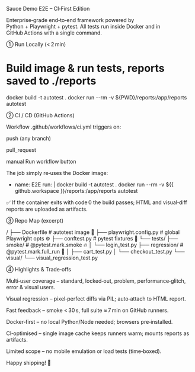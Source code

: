 Sauce Demo E2E – CI‑First Edition

Enterprise‑grade end‑to‑end framework powered by Python + Playwright + pytest.
All tests run inside Docker and in GitHub Actions with a single command.

① Run Locally (< 2 min)

# Build image & run tests, reports saved to ./reports
docker build -t autotest .
docker run --rm -v ${PWD}/reports:/app/reports autotest

② CI / CD (GitHub Actions)

Workflow .github/workflows/ci.yml triggers on:

push (any branch)

pull_request

manual Run workflow button

The job simply re‑uses the Docker image:

- name: E2E
  run: |
    docker build -t autotest .
    docker run --rm -v ${{ github.workspace }}/reports:/app/reports autotest

✅ If the container exits with code 0 the build passes; HTML and visual‑diff reports are uploaded as artifacts.

③ Repo Map (excerpt)

/
├── Dockerfile                  # autotest image 🐳
├── playwright.config.py        # global Playwright opts ⚙️
├── conftest.py                 # pytest fixtures 🔗
└── tests/
    ├── smoke/                  # @pytest.mark.smoke 🔥
    │   └── login_test.py
    ├── regression/             # @pytest.mark.full_run 🧪
    │   ├── cart_test.py
    │   └── checkout_test.py
    └── visual/
        └── visual_regression_test.py

④ Highlights & Trade‑offs

Multi‑user coverage – standard, locked‑out, problem, performance‑glitch, error & visual users.

Visual regression – pixel‑perfect diffs via PIL; auto‑attach to HTML report.

Fast feedback – smoke < 30 s, full suite ≈ 7 min on GitHub runners.

Docker‑first – no local Python/Node needed; browsers pre‑installed.

CI‑optimised – single image cache keeps runners warm; mounts reports as artifacts.

Limited scope – no mobile emulation or load tests (time‑boxed).

Happy shipping! 🚀

